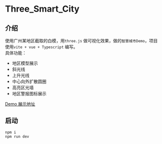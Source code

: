 # Three_Smart_City

## 介绍

使用广州某地区截取的白模，用`three.js` 做可视化效果，做的`智慧城市Demo`，项目使用`vite + vue + Typescript` 编写。  
具体功能：

- 地区模型展示
- 斜光线
- 上升光线
- 中心向外扩散圆圈
- 高亮区光墙
- 地区警报图标展示

[Demo 展示地址](https://emiliazhen.github.io/three_smart_city/)

## 启动

```
npm i
npm run dev
```
